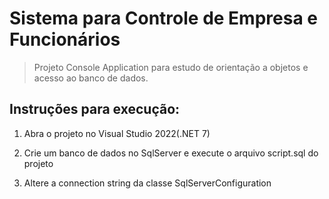 # Sistema para Controle de Empresa e Funcionários

> Projeto Console Application para estudo de orientação a objetos e acesso ao banco de dados.

## Instruções para execução:

1. Abra o projeto no Visual Studio 2022(.NET 7)

2. Crie um banco de dados no SqlServer e execute o arquivo script.sql do projeto

3. Altere a connection string da classe SqlServerConfiguration